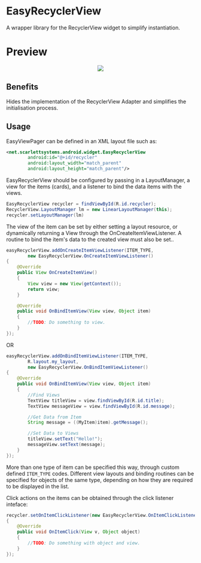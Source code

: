 # EasyRecyclerView

A wrapper library for the RecyclerView widget to simplify instantiation.

# Preview

<p align="center">
    <img src="https://raw.githubusercontent.com/shanescarlett/Android-Widgets/master/samples/EasyRecyclerViewDemo.gif"/>
</p>

## Benefits

Hides the implementation of the RecyclerView Adapter and simplifies the initialisation process.

## Usage

EasyViewPager can be defined in an XML layout file such as:

```XML
<net.scarlettsystems.android.widget.EasyRecyclerView
		android:id="@+id/recycler"
		android:layout_width="match_parent"
		android:layout_height="match_parent"/>
```

EasyRecyclerView should be configured by passing in a LayoutManager, a view for the items (cards), and a listener to bind the data items with the views.

```Java
EasyRecyclerView recycler = findViewById(R.id.recycler);
RecyclerView.LayoutManager lm = new LinearLayoutManager(this);
recycler.setLayoutManager(lm)
```

The view of the item can be set by either setting a layout resource, or dynamically returning a View through the OnCreateItemViewListener. A routine to bind the item's data to the created view must also be set..

```Java
easyRecyclerView.addOnCreateItemViewListener(ITEM_TYPE,
        new EasyRecyclerView.OnCreateItemViewListener()
{
    @Override
    public View OnCreateItemView()
    {
        View view = new View(getContext());
        return view;
    }

    @Override
    public void OnBindItemView(View view, Object item)
    {
        //TODO: Do something to view.
    }
});
```

OR

```Java
easyRecyclerView.addOnBindItemViewListener(ITEM_TYPE,
        R.layout.my_layout,
        new EasyRecyclerView.OnBindItemViewListener()
{
    @Override
    public void OnBindItemView(View view, Object item)
    {
        //Find Views
        TextView titleView = view.findViewById(R.id.title);
        TextView messageView = view.findViewById(R.id.message);

        //Get Data from Item
        String message = ((MyItem)item).getMessage();

        //Set Data to Views
        titleView.setText("Hello!");
        messageView.setText(message);
    }
});
```

More than one type of item can be specified this way, through custom defined `ITEM_TYPE` codes. Different view layouts and binding routines can be specified for objects of the same type, depending on how they are required to be displayed in the list.

Click actions on the items can be obtained through the click listener inteface:
```Java
recycler.setOnItemClickListener(new EasyRecyclerView.OnItemClickListener()
{
	@Override
	public void OnItemClick(View v, Object object)
	{
		//TODO: Do something with object and view.
	}
});
```
